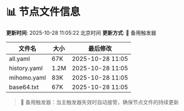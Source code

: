 # 📊 节点文件信息

**更新时间**: 2025-10-28 11:05:22 北京时间
**更新方式**: 🔄 备用触发器

| 文件名 | 大小 | 最后修改 |
|--------|------|----------|
| all.yaml | 67K | 2025-10-28 11:05 |
| history.yaml | 1.2M | 2025-10-28 11:05 |
| mihomo.yaml | 83K | 2025-10-28 11:05 |
| base64.txt | 67K | 2025-10-28 11:05 |

> 🔄 备用触发器：当主触发器失效时自动接管，确保节点文件的持续更新
